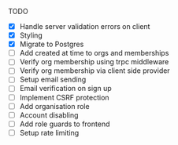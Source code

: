 TODO

- [x] Handle server validation errors on client
- [x] Styling
- [x] Migrate to Postgres
- [ ] Add created at time to orgs and memberships
- [ ] Verify org membership using trpc middleware
- [ ] Verify org membership via client side provider
- [ ] Setup email sending
- [ ] Email verification on sign up
- [ ] Implement CSRF protection
- [ ] Add organisation role
- [ ] Account disabling
- [ ] Add role guards to frontend
- [ ] Setup rate limiting

